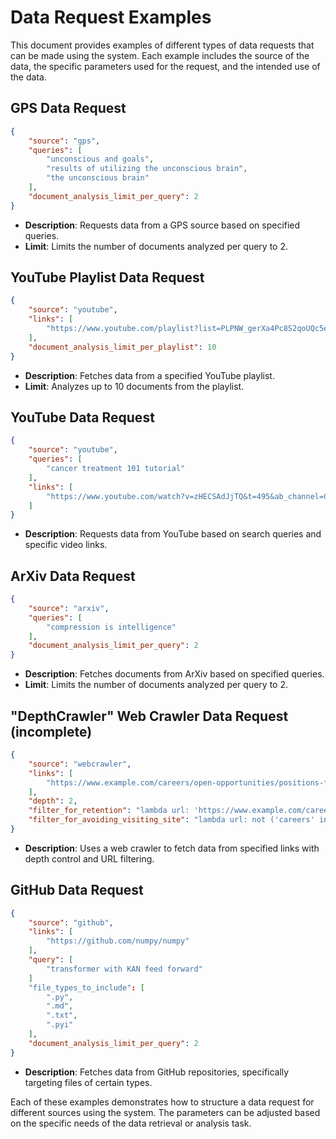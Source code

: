 # Data Request Examples

This document provides examples of different types of data requests that can be made using the system. Each example includes the source of the data, the specific parameters used for the request, and the intended use of the data.

## GPS Data Request

```json
{
    "source": "gps",
    "queries": [
        "unconscious and goals",
        "results of utilizing the unconscious brain",
        "the unconscious brain"
    ],
    "document_analysis_limit_per_query": 2
}
```
- **Description**: Requests data from a GPS source based on specified queries.
- **Limit**: Limits the number of documents analyzed per query to 2.

## YouTube Playlist Data Request

```json
{
    "source": "youtube",
    "links": [
        "https://www.youtube.com/playlist?list=PLPNW_gerXa4Pc8S2qoUQc5e8Ir97RLuVW"
    ],
    "document_analysis_limit_per_playlist": 10
}
```
- **Description**: Fetches data from a specified YouTube playlist.
- **Limit**: Analyzes up to 10 documents from the playlist.

## YouTube Data Request

```json
{
    "source": "youtube",
    "queries": [
        "cancer treatment 101 tutorial"
    ],
    "links": [
        "https://www.youtube.com/watch?v=zHECSAdJjTQ&t=495&ab_channel=ColinGalen"
    ]
}
```
- **Description**: Requests data from YouTube based on search queries and specific video links.

## ArXiv Data Request

```json
{
    "source": "arxiv",
    "queries": [
        "compression is intelligence"
    ],
    "document_analysis_limit_per_query": 2
}
```
- **Description**: Fetches documents from ArXiv based on specified queries.
- **Limit**: Limits the number of documents analyzed per query to 2.

## "DepthCrawler" Web Crawler Data Request (incomplete)

```json
{
    "source": "webcrawler",
    "links": [
        "https://www.example.com/careers/open-opportunities/positions-for-professionals/"
    ],
    "depth": 2,
    "filter_for_retention": "lambda url: 'https://www.example.com/careers/' in url",
    "filter_for_avoiding_visiting_site": "lambda url: not ('careers' in url)"
}
```
- **Description**: Uses a web crawler to fetch data from specified links with depth control and URL filtering.

## GitHub Data Request

```json
{
    "source": "github",
    "links": [
        "https://github.com/numpy/numpy"
    ],
	"query": [
		"transformer with KAN feed forward"
	]
    "file_types_to_include": [
        ".py",
        ".md",
        ".txt",
        ".pyi"
    ],
    "document_analysis_limit_per_query": 2
}
```
- **Description**: Fetches data from GitHub repositories, specifically targeting files of certain types.

Each of these examples demonstrates how to structure a data request for different sources using the system. The parameters can be adjusted based on the specific needs of the data retrieval or analysis task.
